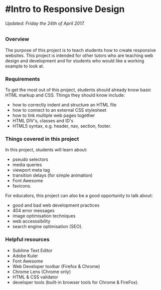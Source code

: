 #Intro to Responsive Design
=============
###### Updated: Friday the 24th of April 2017.

### Overview
The purpose of this project is to teach students how to create responsive websites. This project is intended for other tutors who are teaching web design and development and for students who would like a working example to look at.

### Requirements
To get the most out of this project, students should already know basic HTML markup and CSS. Things they should know include:
- how to correctly indent and structure an HTML file
- how to connect to an external CSS stylesheet
- how to link multiple web pages together
- HTML DIV's, classes and ID's
- HTML5 syntax, e.g. header, nav, section, footer.

### Things covered in this project
In this project, students will learn about:
- pseudo selectors
- media queries
- viewport meta tag
- transition delays (for simple animation)
- Font Awesome
- favicons.

For educators, this project can also be a good opportunity to talk about:
- good and bad web development practices
- 404 error messages
- image optimisation techniques
- web accesssibility
- search engine optimisation (SEO).

### Helpful resources
- Sublime Text Editor
- Adobe Kuler
- Font Awesome
- Web Developer toolbar (Firefox & Chrome)
- Chrome Lens (Chrome only)
- HTML & CSS validator
- developer tools (built-in browser tools for Chrome & FireFox).